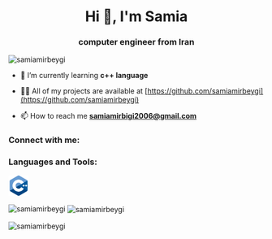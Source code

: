 <h1 align="center">Hi 👋, I'm Samia</h1>
<h3 align="center">computer engineer from Iran</h3>

<p align="left"> <img src="https://komarev.com/ghpvc/?username=samiamirbeygi&label=Profile%20views&color=0e75b6&style=flat" alt="samiamirbeygi" /> </p>

- 🌱 I’m currently learning **c++ language**

- 👨‍💻 All of my projects are available at [https://github.com/samiamirbeygi](https://github.com/samiamirbeygi)

- 📫 How to reach me **samiamirbigi2006@gmail.com**

<h3 align="left">Connect with me:</h3>
<p align="left">
</p>

<h3 align="left">Languages and Tools:</h3>
<p align="left"> <a href="https://www.w3schools.com/cpp/" target="_blank" rel="noreferrer"> <img src="https://raw.githubusercontent.com/devicons/devicon/master/icons/cplusplus/cplusplus-original.svg" alt="cplusplus" width="40" height="40"/> </a> </p>

<p><img align="left" src="https://github-readme-stats.vercel.app/api/top-langs?username=samiamirbeygi&show_icons=true&locale=en&layout=compact" alt="samiamirbeygi" /></p>

<p>&nbsp;<img align="center" src="https://github-readme-stats.vercel.app/api?username=samiamirbeygi&show_icons=true&locale=en" alt="samiamirbeygi" /></p>

<p><img align="center" src="https://github-readme-streak-stats.herokuapp.com/?user=samiamirbeygi&" alt="samiamirbeygi" /></p>
